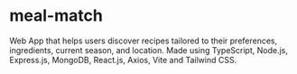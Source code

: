 # meal-match
Web App that helps users discover recipes tailored to their preferences, ingredients, current season, and location. Made using TypeScript, Node.js, Express.js, MongoDB, React.js, Axios, Vite and Tailwind CSS.
